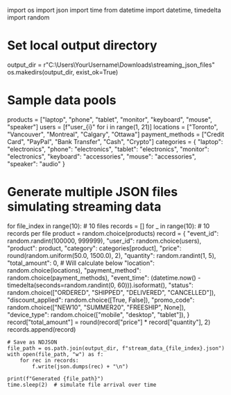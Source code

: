 
import os
import json
import time
from datetime import datetime, timedelta
import random

# Set local output directory
output_dir = r"C:\Users\YourUsername\Downloads\streaming_json_files"
os.makedirs(output_dir, exist_ok=True)

# Sample data pools
products = ["laptop", "phone", "tablet", "monitor", "keyboard", "mouse", "speaker"]
users = [f"user_{i}" for i in range(1, 21)]
locations = ["Toronto", "Vancouver", "Montreal", "Calgary", "Ottawa"]
payment_methods = ["Credit Card", "PayPal", "Bank Transfer", "Cash", "Crypto"]
categories = {
    "laptop": "electronics",
    "phone": "electronics",
    "tablet": "electronics",
    "monitor": "electronics",
    "keyboard": "accessories",
    "mouse": "accessories",
    "speaker": "audio"
}

# Generate multiple JSON files simulating streaming data


for file_index in range(10):  # 10 files
    records = []
    for _ in range(10):  # 10 records per file
        product = random.choice(products)
        record = {
            "event_id": random.randint(100000, 999999),
            "user_id": random.choice(users),
            "product": product,
            "category": categories[product],
            "price": round(random.uniform(50.0, 1500.0), 2),
            "quantity": random.randint(1, 5),
            "total_amount": 0,  # Will calculate below
            "location": random.choice(locations),
            "payment_method": random.choice(payment_methods),
            "event_time": (datetime.now() - timedelta(seconds=random.randint(0, 60))).isoformat(),
            "status": random.choice(["ORDERED", "SHIPPED", "DELIVERED", "CANCELLED"]),
            "discount_applied": random.choice([True, False]),
            "promo_code": random.choice(["NEW10", "SUMMER20", "FREESHIP", None]),
            "device_type": random.choice(["mobile", "desktop", "tablet"]),
        }
        record["total_amount"] = round(record["price"] * record["quantity"], 2)
        records.append(record)

    # Save as NDJSON
    file_path = os.path.join(output_dir, f"stream_data_{file_index}.json")
    with open(file_path, "w") as f:
        for rec in records:
            f.write(json.dumps(rec) + "\n")

    print(f"Generated {file_path}")
    time.sleep(2)  # simulate file arrival over time
